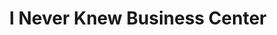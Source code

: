 ---
title: "I Never Knew Business Center"
url: /gbarnga/i-never-knew-business-center/
shop: kiosk
---